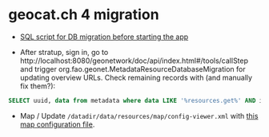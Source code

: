 # geocat.ch 4 migration



* [SQL script for DB migration before starting the app](geocatch-to-gn404-before-startup.sql)
  
* After stratup, sign in, go to http://localhost:8080/geonetwork/doc/api/index.html#/tools/callStep and trigger org.fao.geonet.MetadataResourceDatabaseMigration for updating overview URLs. Check remaining records with (and manually fix them?):

```sql
SELECT uuid, data from metadata where data LIKE '%resources.get%' AND isharvested = 'n';
```

* Map / Update `/datadir/data/resources/map/config-viewer.xml` with [this map configuration file](https://raw.githubusercontent.com/geoadmin/geocat/geocat-4.0.x/web/src/main/webapp/WEB-INF/data/data/resources/map/config-viewer.xml).


